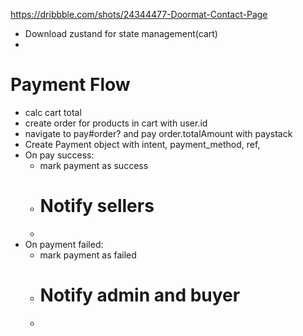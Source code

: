 https://dribbble.com/shots/24344477-Doormat-Contact-Page






- Download zustand for state management(cart)
- 





# Payment Flow

- calc cart total 
- create order for products in cart with user.id
- navigate to pay#order?<id> and pay order.totalAmount with paystack
- Create Payment object with intent, payment_method, ref, 
- On pay success:
    - mark payment as success
    - # Notify sellers
    -  
- On payment failed:
    - mark payment as failed
    - # Notify admin and buyer
    - 